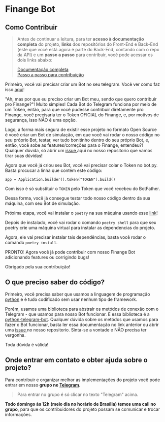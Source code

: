 # Finange Bot

## Como Contribuir

> Antes de continuar a leitura, para ter **acesso à documentação completa** do projeto, **links** dos 
> repositórios do Front-End e Back-End (este que você está agora é parte do Back-End, contando 
> com o repo da API) e um **passo a passo** para contribuir, você pode acessar os dois links
> abaixo:
>
> [Documentação completa](https://github.com/Finange/finange-documentation#readme)
> \
> [Passo a passo para contribuição](https://github.com/fl1pe/first-contributions/blob/main/translations/README.pt_br.md#primeiras-contribui%C3%A7%C3%B5es)


Primeiro, você vai precisar criar um Bot no seu telegram. Você ver como faz isso <a href="https://help.huggy.io/telegram-bot/como-configurar-o-telegram-bot">aqui</a>!

"Ah, mas por que eu preciso criar um Bot meu, sendo que quero contribuir pro Finange?"! Muito simples! Cada Bot do Telegram funciona por meio de um Token, então, para que você pudesse contribuir diretamente pro Finange, você precisaria ter o Token OFICIAL do Finange, e, por motivos de segurança, isso NÃO é uma opção.

Logo, a forma mais segura de existir esse projeto no formato Open Source é você criar um Bot de simulação, em que você vai rodar o nosso código no seu próprio Bot, testar, ver tudo bonitinho dentro do seu próprio Bot, e, então, você sobe as features/correções para o Finange, entendeu?! Qualquer dúvida, só abrir um <a href="https://github.com/Finange/finange-bot/issues/new/choose"> issue </a> aqui no nosso repositorio que vamos tirar suas dúvidas!

Agora que você já criou seu Bot, você vai precisar colar o Token no bot.py. Basta procucar a linha que contém este código:
```
app = Application.builder().token("TOKEN").build()
```
Com isso é só substituir o `TOKEN` pelo Token que você recebeu do BotFather.

Dessa forma, você já consegue testar todo nosso código dentro da sua máquina, com seu Bot de simulação. 

Próxima etapa, você vai instalar o `poetry` na sua máquina usando esse <a href="https://python-poetry.org/docs/">link</a>!

Depois de instalado, você vai rodar o comando `poetry shell` para que seu poetry crie uma máquina virtual para instalar as dependencias do projeto.

Agora, ele vai precisar instalar tais dependências, basta você rodar o comando `poetry install`.

PRONTO! Agora você já pode contribuir com nosso Finange Bot adicionando features ou corrigindo bugs!

Obrigado pela sua contribuição!

## O que preciso saber do código?

Primeiro, você precisa saber que usamos a linguagem de programação <a href="https://www.python.org/">python</a> e é tudo codificado sem usar nenhum tipo de framework.

Porém, usamos uma biblioteca para abstrair os metódos de conexão com o Telegram - que usamos para nosso Bot funcionar. E essa biblioteca é a <a href="https://docs.python-telegram-bot.org/en/stable/telegram.ext.html">python-telegram-bot</a>. Qualquer dúvida sobre os metódos que usamos para fazer o Bot funcionar, basta ler essa documentação no link anterior ou abrir uma <a href="https://github.com/Finange/finange-bot/issues/new/choose">issue </a> no nosso repositorio. Sinta-se a vontade e NÃO precisa ter vergonha.

Toda dúvida é válida!

## Onde entrar em contato e obter ajuda sobre o projeto?

Para contribuir e organizar melhor as implementações do projeto você pode entrar em nosso **grupo
no [Telegram](https://t.me/+cFJ8upuJ5GQzZmE5)**.

> Para entrar no grupo é só clicar no texto "Telegram" acima.

**Todo domingo às 12h (meio dia no horário de Brasília) temos uma call no grupo**, para que
os contribuidores do projeto possam se comunicar e trocar informações.
